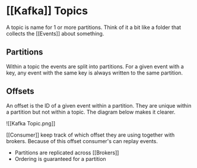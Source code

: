 # [[Kafka]] Topics
A topic is name for 1 or more partitions. Think of it a bit like a folder that collects the [[Events]] about something. 

## Partitions
Within a topic the events are split into partitions. For a given event with a key, any event with the same key is always written to the same partition. 

## Offsets
An offset is the ID of a given event within a partition. They are unique within a partition but not within a topic. The diagram below makes it clearer.

![[Kafka Topic.png]]

[[Consumer]] keep track of which offset they are using together with brokers. Because of this offset consumer's can replay events. 

- Partitions are replicated across [[Brokers]] 
- Ordering is guaranteed for a partition